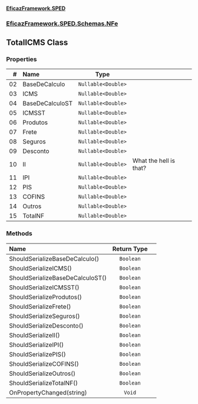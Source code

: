 #### [EficazFramework.SPED](EficazFrameworkSPED.md 'EficazFramework SPED')
### [EficazFramework.SPED.Schemas.NFe](EficazFramework.SPED.Schemas.NFe.md 'EficazFramework.SPED.Schemas.NFe')

## TotalICMS Class
### Properties

| # | Name | Type | |
| ---: | :--- | :---: | :--- |
| 02 | BaseDeCalculo | `Nullable<Double>` |  |
| 03 | ICMS | `Nullable<Double>` |  |
| 04 | BaseDeCalculoST | `Nullable<Double>` |  |
| 05 | ICMSST | `Nullable<Double>` |  |
| 06 | Produtos | `Nullable<Double>` |  |
| 07 | Frete | `Nullable<Double>` |  |
| 08 | Seguros | `Nullable<Double>` |  |
| 09 | Desconto | `Nullable<Double>` |  |
| 10 | II | `Nullable<Double>` | What the hell is that? |
| 11 | IPI | `Nullable<Double>` |  |
| 12 | PIS | `Nullable<Double>` |  |
| 13 | COFINS | `Nullable<Double>` |  |
| 14 | Outros | `Nullable<Double>` |  |
| 15 | TotalNF | `Nullable<Double>` |  |
### Methods

| Name | Return Type | |
| :--- | :---: | :--- |
| ShouldSerializeBaseDeCalculo() | `Boolean` |  |
| ShouldSerializeICMS() | `Boolean` |  |
| ShouldSerializeBaseDeCalculoST() | `Boolean` |  |
| ShouldSerializeICMSST() | `Boolean` |  |
| ShouldSerializeProdutos() | `Boolean` |  |
| ShouldSerializeFrete() | `Boolean` |  |
| ShouldSerializeSeguros() | `Boolean` |  |
| ShouldSerializeDesconto() | `Boolean` |  |
| ShouldSerializeII() | `Boolean` |  |
| ShouldSerializeIPI() | `Boolean` |  |
| ShouldSerializePIS() | `Boolean` |  |
| ShouldSerializeCOFINS() | `Boolean` |  |
| ShouldSerializeOutros() | `Boolean` |  |
| ShouldSerializeTotalNF() | `Boolean` |  |
| OnPropertyChanged(string) | `Void` |  |
